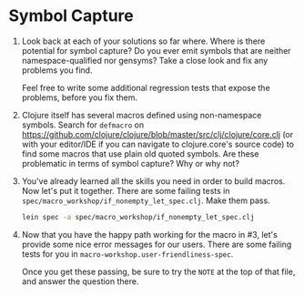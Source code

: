 # Symbol Capture

1. Look back at each of your solutions so far where. Where is there potential
   for symbol capture? Do you ever emit symbols that are neither
   namespace-qualified nor gensyms? Take a close look and fix any problems you
   find.

   Feel free to write some additional regression tests that expose the
   problems, before you fix them.

2. Clojure itself has several macros defined using non-namespace symbols.
   Search for `defmacro` on
   https://github.com/clojure/clojure/blob/master/src/clj/clojure/core.clj (or
   with your editor/IDE if you can navigate to clojure.core's source code) to
   find some macros that use plain old quoted symbols. Are these problematic in
   terms of symbol capture? Why or why not?

3. You've already learned all the skills you need in order to build macros. Now
   let's put it together. There are some failing tests in
   `spec/macro_workshop/if_nonempty_let_spec.clj`. Make them pass.

   ```bash
   lein spec -a spec/macro_workshop/if_nonempty_let_spec.clj
   ```

4. Now that you have the happy path working for the macro in #3, let's provide
   some nice error messages for our users. There are some failing tests for you
   in `macro-workshop.user-friendliness-spec`.

   Once you get these passing, be sure to try the `NOTE` at the top of that
   file, and answer the question there.


